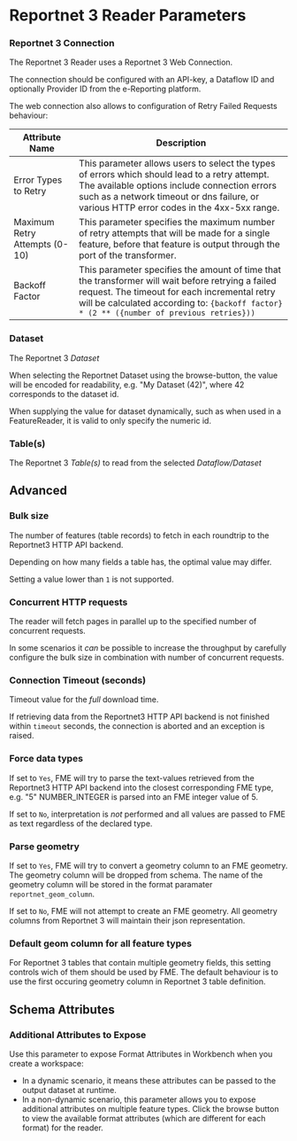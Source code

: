 # Reportnet 3 Reader Parameters

### Reportnet 3 Connection
The Reportnet 3 Reader uses a Reportnet 3 Web Connection. 

The connection should be configured with an API-key, a Dataflow ID and optionally Provider ID from the e-Reporting platform. 

The web connection also allows to configuration of Retry Failed Requests behaviour:

| Attribute Name                |  Description                 |
| ----------------------------- | ---------------------------- |
| Error Types to Retry          | This parameter allows users to select the types of errors which should lead to a retry attempt. The available options include connection errors such as a network timeout or dns failure, or various HTTP error codes in the 4xx-5xx range. |
| Maximum Retry Attempts (0-10) | This parameter specifies the maximum number of retry attempts that will be made for a single feature, before that feature is output through the <Rejected> port of the transformer. |
| Backoff Factor                | This parameter specifies the amount of time that the transformer will wait before retrying a failed request. The timeout for each incremental retry will be calculated according to: `{backoff factor} * (2 ** ({number of previous retries}))` |


### Dataset
The Reportnet 3 *Dataset*

When selecting the Reportnet Dataset using the browse-button, the value will be encoded for readability, e.g. "My Dataset (42)", where 42 corresponds to the dataset id.

When supplying the value for dataset dynamically, such as when used in a FeatureReader, it is valid to only specify the numeric id.

### Table(s)
The Reportnet 3 *Table(s)* to read from the selected *Dataflow/Dataset*

## Advanced

### Bulk size
The number of features (table records) to fetch in each roundtrip to the Reportnet3 HTTP API backend.

Depending on how many fields a table has, the optimal value may differ.

Setting a value lower than `1` is not supported.

### Concurrent HTTP requests
The reader will fetch pages in parallel up to the specified number of concurrent requests. 

In some scenarios it _can_ be possible to increase the throughput by carefully configure the bulk size in combination with number of concurrent requests.

### Connection Timeout (seconds)
Timeout value for the *full* download time.

If retrieving data from the Reportnet3 HTTP API backend is not finished within `timeout` seconds, the connection is aborted and an exception is raised.

### Force data types
If set to `Yes`, FME will try to parse the text-values retrieved from the Reportnet3 HTTP API backend into the closest corresponding FME type, e.g. "5" NUMBER_INTEGER is parsed into an FME integer value of 5.

If set to `No`, interpretation is *not* performed and all values are passed to FME as text regardless of the declared type.

### Parse geometry
If set to `Yes`, FME will try to convert a geometry column to an FME geometry. The geometry column will be dropped from schema. The name of the geometry column will be stored in the format paramater `reportnet_geom_column`.

If set to `No`, FME will not attempt to create an FME geometry. All geometry columns from Reportnet 3 will maintain their json representation.

### Default geom column for all feature types
For Reportnet 3 tables that contain multiple geometry fields, this setting controls wich of them should be used by FME. The default behaviour is to use the first occuring geometry column in Reportnet 3 table definition.

## Schema Attributes
### Additional Attributes to Expose
Use this parameter to expose Format Attributes in Workbench when you create a workspace:

* In a dynamic scenario, it means these attributes can be passed to the output dataset at runtime.
* In a non-dynamic scenario, this parameter allows you to expose additional attributes on multiple feature types. Click the browse button to view the available format attributes (which are different for each format) for the reader.


